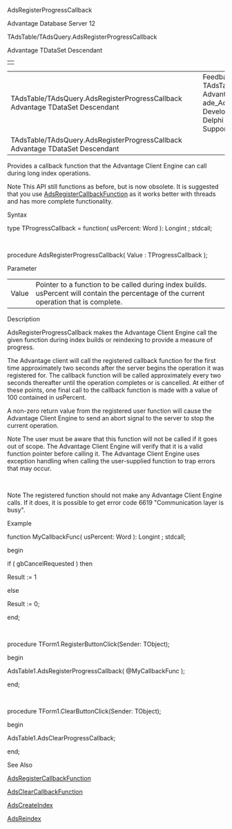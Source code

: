 AdsRegisterProgressCallback




Advantage Database Server 12  

TAdsTable/TAdsQuery.AdsRegisterProgressCallback

Advantage TDataSet Descendant

|  |
| --- |
|  |

|  |  |  |  |  |
| --- | --- | --- | --- | --- |
| TAdsTable/TAdsQuery.AdsRegisterProgressCallback  Advantage TDataSet Descendant |  |  | Feedback on: Advantage Database Server 12 - TAdsTable/TAdsQuery.AdsRegisterProgressCallback Advantage TDataSet Descendant ade\_Adsregisterprogresscallback Advantage Web Development > Advantage Delphi OData Client > Delphi OData Components > TODataSet / Dear Support Staff, |  |
| TAdsTable/TAdsQuery.AdsRegisterProgressCallback  Advantage TDataSet Descendant |  |  |  |  |

Provides a callback function that the Advantage Client Engine can call during long index operations.

Note This API still functions as before, but is now obsolete. It is suggested that you use [AdsRegisterCallbackFunction](ade_adsregistercallbackfunction.htm) as it works better with threads and has more complete functionality.

Syntax

type TProgressCallback = function( usPercent: Word ): Longint ; stdcall;

 

procedure AdsRegisterProgressCallback( Value : TProgressCallback );

Parameter

|  |  |
| --- | --- |
| Value | Pointer to a function to be called during index builds. usPercent will contain the percentage of the current operation that is complete. |

Description

AdsRegisterProgressCallback makes the Advantage Client Engine call the given function during index builds or reindexing to provide a measure of progress.

The Advantage client will call the registered callback function for the first time approximately two seconds after the server begins the operation it was registered for. The callback function will be called approximately every two seconds thereafter until the operation completes or is cancelled. At either of these points, one final call to the callback function is made with a value of 100 contained in usPercent.

A non-zero return value from the registered user function will cause the Advantage Client Engine to send an abort signal to the server to stop the current operation.

Note The user must be aware that this function will not be called if it goes out of scope. The Advantage Client Engine will verify that it is a valid function pointer before calling it. The Advantage Client Engine uses exception handling when calling the user-supplied function to trap errors that may occur.

 

Note The registered function should not make any Advantage Client Engine calls. If it does, it is possible to get error code 6619 "Communication layer is busy".

Example

function MyCallbackFunc( usPercent: Word ): Longint ; stdcall;

begin

if ( gbCancelRequested ) then

Result := 1

else

Result := 0;

end;

 

procedure TForm1.RegisterButtonClick(Sender: TObject);

begin

AdsTable1.AdsRegisterProgressCallback( @MyCallbackFunc );

end;

 

procedure TForm1.ClearButtonClick(Sender: TObject);

begin

AdsTable1.AdsClearProgressCallback;

end;

See Also

[AdsRegisterCallbackFunction](ade_adsregistercallbackfunction.htm)

[AdsClearCallbackFunction](ade_adsclearcallbackfunction.htm)

[AdsCreateIndex](ade_adscreateindex.htm)

[AdsReindex](ade_adsreindex.htm)